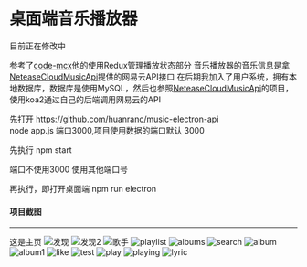 # 桌面端音乐播放器 #

目前正在修改中

参考了[code-mcx](https://github.com/code-mcx/mango-music)他的使用Redux管理播放状态部分
音乐播放器的音乐信息是拿[NeteaseCloudMusicApi](https://github.com/Binaryify/NeteaseCloudMusicApi)提供的网易云API接口
在后期我加入了用户系统，拥有本地数据库，数据库是使用MySQL，然后也参照[NeteaseCloudMusicApi](https://github.com/Binaryify/NeteaseCloudMusicApi)的项目，使用koa2通过自己的后端调用网易云的API

先打开 https://github.com/huanranc/music-electron-api  
node app.js
端口3000,项目使用数据的端口默认 3000

先执行
npm start

端口不使用3000 使用其他端口号

再执行，即打开桌面端
npm run electron


#### 项目截图
----------------------------

这是主页
![发现](./src/commpon/music-electron/discover.jpg)
![发现2](./src/commpon/music-electron/discover2.jpg)
![歌手](./src/commpon/music-electron/art.jpg)
![playlist](./src/commpon/music-electron/playlists.jpg)
![albums](./src/commpon/music-electron/albums.jpg)
![search](./src/commpon/music-electron/search.jpg)
![album](./src/commpon/music-electron/album.jpg)
![album1](./src/commpon/music-electron/album1.jpg)
![like](./src/commpon/music-electron/like.jpg)
![test](./src/commpon/music-electron/test.jpg)
![play](./src/commpon/music-electron/play.jpg)
![playing](./src/commpon/music-electron/playing.jpg)
![lyric](./src/commpon/music-electron/lyric.jpg)
